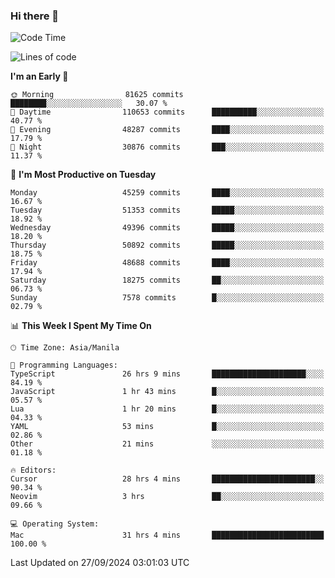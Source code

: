 ### Hi there 👋

<!--START_SECTION:waka-->
![Code Time](http://img.shields.io/badge/Code%20Time-5%2C599%20hrs%2010%20mins-blue)

![Lines of code](https://img.shields.io/badge/From%20Hello%20World%20I%27ve%20Written-119.9%20million%20lines%20of%20code-blue)

**I'm an Early 🐤** 

```text
🌞 Morning                81625 commits       ████████░░░░░░░░░░░░░░░░░   30.07 % 
🌆 Daytime                110653 commits      ██████████░░░░░░░░░░░░░░░   40.77 % 
🌃 Evening                48287 commits       ████░░░░░░░░░░░░░░░░░░░░░   17.79 % 
🌙 Night                  30876 commits       ███░░░░░░░░░░░░░░░░░░░░░░   11.37 % 
```
📅 **I'm Most Productive on Tuesday** 

```text
Monday                   45259 commits       ████░░░░░░░░░░░░░░░░░░░░░   16.67 % 
Tuesday                  51353 commits       █████░░░░░░░░░░░░░░░░░░░░   18.92 % 
Wednesday                49396 commits       █████░░░░░░░░░░░░░░░░░░░░   18.20 % 
Thursday                 50892 commits       █████░░░░░░░░░░░░░░░░░░░░   18.75 % 
Friday                   48688 commits       ████░░░░░░░░░░░░░░░░░░░░░   17.94 % 
Saturday                 18275 commits       ██░░░░░░░░░░░░░░░░░░░░░░░   06.73 % 
Sunday                   7578 commits        █░░░░░░░░░░░░░░░░░░░░░░░░   02.79 % 
```


📊 **This Week I Spent My Time On** 

```text
🕑︎ Time Zone: Asia/Manila

💬 Programming Languages: 
TypeScript               26 hrs 9 mins       █████████████████████░░░░   84.19 % 
JavaScript               1 hr 43 mins        █░░░░░░░░░░░░░░░░░░░░░░░░   05.57 % 
Lua                      1 hr 20 mins        █░░░░░░░░░░░░░░░░░░░░░░░░   04.33 % 
YAML                     53 mins             █░░░░░░░░░░░░░░░░░░░░░░░░   02.86 % 
Other                    21 mins             ░░░░░░░░░░░░░░░░░░░░░░░░░   01.18 % 

🔥 Editors: 
Cursor                   28 hrs 4 mins       ███████████████████████░░   90.34 % 
Neovim                   3 hrs               ██░░░░░░░░░░░░░░░░░░░░░░░   09.66 % 

💻 Operating System: 
Mac                      31 hrs 4 mins       █████████████████████████   100.00 % 
```


 Last Updated on 27/09/2024 03:01:03 UTC
<!--END_SECTION:waka-->


<!--
**rad182/rad182** is a ✨ _special_ ✨ repository because its `README.md` (this file) appears on your GitHub profile.

Here are some ideas to get you started:

- 🔭 I’m currently working on ...
- 🌱 I’m currently learning ...
- 👯 I’m looking to collaborate on ...
- 🤔 I’m looking for help with ...
- 💬 Ask me about ...
- 📫 How to reach me: ...
- 😄 Pronouns: ...
- ⚡ Fun fact: ...
-->
